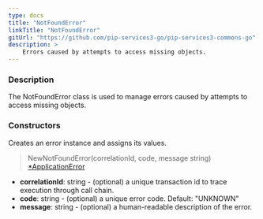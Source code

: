 ```yaml
---
type: docs
title: "NotFoundError"
linkTitle: "NotFoundError"
gitUrl: "https://github.com/pip-services3-go/pip-services3-commons-go"
description: >
    Errors caused by attempts to access missing objects.
---
```



### Description

The NotFoundError class is used to manage errors caused by attempts to access missing objects.

### Constructors
Creates an error instance and assigns its values.

> NewNotFoundError(correlationId, code, message string) [*ApplicationError](../application_error)

- **correlationId**: string - (optional) a unique transaction id to trace execution through call chain.
- **code**: string - (optional) a unique error code. Default: "UNKNOWN"
- **message**: string - (optional) a human-readable description of the error.

